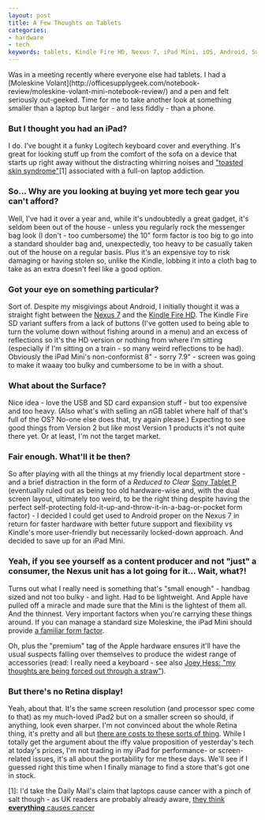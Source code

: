 ```yaml
---
layout: post
title: A Few Thoughts on Tablets
categories: 
- hardware
- tech
keywords: tablets, Kindle Fire HD, Nexus 7, iPad Mini, iOS, Android, Surface
---
```


<div markdown="1" class="intro">
  Was in a meeting recently where everyone else had tablets. I had a [Moleskine Volant](http://officesupplygeek.com/notebook-review/moleskine-volant-mini-notebook-review/) and a pen and felt seriously out-geeked.  Time for me to take another look at something smaller than a laptop but larger - and less fiddly - than a phone.
</div>

### But I thought you had an iPad?

I do. I've bought it a funky Logitech keyboard cover and everything. It's great for looking stuff up from the comfort of the sofa on a device that starts up right away without the distracting whirring noises and ["toasted skin syndrome"](http://www.nhs.uk/news/2010/10October/Pages/Skin-damage-linked-with-laptop-use.aspx)[1] associated with a full-on laptop addiction.

### So… Why are you looking at buying yet more tech gear you can't afford?

Well, I've had it over a year and, while it's undoubtedly a great gadget, it's seldom been out of the house - unless you regularly rock the messenger bag look (I don't - too cumbersome) the 10" form factor is too big to go into a standard shoulder bag and, unexpectedly, too heavy to be casually taken out of the house on a regular basis. Plus it's an expensive toy to risk damaging or having stolen so, unlike the Kindle, lobbing it into a cloth bag to take as an extra doesn't feel like a good option.

### Got your eye on something particular?

Sort of. Despite my misgivings about Android, I initially thought it was a straight fight between the [Nexus 7](http://www.google.com/nexus/7/) and the [Kindle Fire HD](http://www.amazon.co.uk/kindle-fire-HD-tablet/dp/B0083PWAWU). The Kindle Fire SD variant suffers from a lack of buttons (I've gotten used to being able to turn the volume down without fishing around in a menu) and an excess of reflections so it's the HD version or nothing from where I'm sitting (especially if I'm sitting on a train - so many weird reflections to be had). Obviously the iPad Mini's non-conformist 8" - sorry 7.9" - screen was going to make it waaay too bulky and cumbersome to be in with a shout.

### What about the Surface?

Nice idea - love the USB and SD card expansion stuff - but too expensive and too heavy. (Also what's with selling an *n*GB tablet where half of that's full of the OS? No-one else does that, try again please.) Expecting to see good things from Version 2 but like most Version 1 products it's not quite there yet. Or at least, I'm not the target market.

### Fair enough. What'll it be then?

So after playing with all the things at my friendly local department store - and a brief distraction in the form of a *Reduced to Clear* [Sony Tablet P](http://www.sony.co.uk/product/sony-tablet-p/tab/overview/) (eventually ruled out as being too old hardware-wise and, with the dual screen layout, ultimately too weird, to be the right thing despite having the perfect self-protecting fold-it-up-and-throw-it-in-a-bag-or-pocket form factor) - I decided I could get used to Android proper on the Nexus 7 in return for faster hardware with better future support and flexibility vs Kindle's more user-friendly but necessarily locked-down approach. And decided to save up for an iPad Mini.

### Yeah, if you see yourself as a content producer and not "just" a consumer, the Nexus unit has a lot going for it... Wait, what?!

Turns out what I really need is something that's "small enough" - handbag sized and not too bulky - and light. Had to be lightweight. And Apple have pulled off a miracle and made sure that the Mini is the lightest of them all. And the thinnest. Very important factors when you're carrying these things around. If you can manage a standard size Moleskine, the iPad Mini should provide [a familiar form factor](http://www.flickr.com/photos/shaderlab/8214807029/).

Oh, plus the "premium" tag of the Apple hardware ensures it'll have the usual suspects falling over themselves to produce the widest range of accessories (read: I really need a keyboard - see also [Joey Hess: "my thoughts are being forced out through a straw"](http://joey.hess.usesthis.com)).

### But there's no Retina display!

Yeah, about that. It's the same screen resolution (and processor spec come to that) as my much-loved iPad2 but on a smaller screen so should, if anything, look even sharper. I'm not convinced about the whole Retina thing, it's pretty and all but [there are costs to these sorts of thing](http://www.marco.org/2012/11/12/ipad-mini-cost-of-retina). While I totally get the argument about the iffy value proposition of yesterday's tech at today's prices, I'm not trading in my iPad for performance- or screen-related issues, it's all about the portability for me these days. We'll see if I guessed right this time when I finally manage to find a store that's got one in stock.


[1]: I'd take the Daily Mail's claim that laptops cause cancer with a pinch of salt though - as UK readers are probably already aware, [they think **everything** causes cancer](http://www.google.com/search?q=site:dailymail.co.uk+"may+cause+cancer")